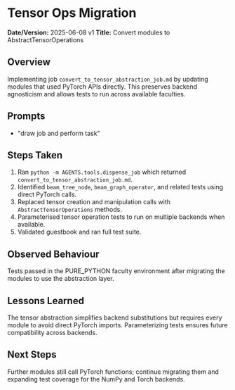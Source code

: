 # Tensor Ops Migration

**Date/Version:** 2025-06-08 v1
**Title:** Convert modules to AbstractTensorOperations

## Overview
Implementing job `convert_to_tensor_abstraction_job.md` by updating modules
that used PyTorch APIs directly. This preserves backend agnosticism and
allows tests to run across available faculties.

## Prompts
- "draw job and perform task"

## Steps Taken
1. Ran `python -m AGENTS.tools.dispense_job` which returned
   `convert_to_tensor_abstraction_job.md`.
2. Identified `beam_tree_node`, `beam_graph_operator`, and related tests
   using direct PyTorch calls.
3. Replaced tensor creation and manipulation calls with
   `AbstractTensorOperations` methods.
4. Parameterised tensor operation tests to run on multiple backends when available.
5. Validated guestbook and ran full test suite.

## Observed Behaviour
Tests passed in the PURE_PYTHON faculty environment after migrating the
modules to use the abstraction layer.

## Lessons Learned
The tensor abstraction simplifies backend substitutions but requires every
module to avoid direct PyTorch imports. Parameterizing tests ensures future
compatibility across backends.

## Next Steps
Further modules still call PyTorch functions; continue migrating them and
expanding test coverage for the NumPy and Torch backends.
